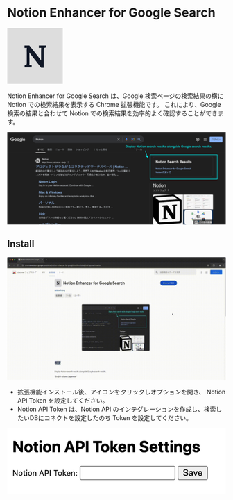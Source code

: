 # Notion Enhancer for Google Search

![icon](icon.png)

Notion Enhancer for Google Search は、Google 検索ページの検索結果の横に Notion での検索結果を表示する Chrome 拡張機能です。
これにより、Google 検索の結果と合わせて Notion での検索結果を効率的よく確認することができます。

![screenshot](screenshot.png)

## Install

![notion-enhancer-for-google-search-setup.gif](notion-enhancer-for-google-search-setup.gif)

- 拡張機能インストール後、アイコンをクリックしオプションを開き、 Notion API Token を設定してください。
- Notion API Token は、Notion API のインテグレーションを作成し、検索したいDBにコネクトを設定したのち Token を設定してください。

![settings](settings.png)
